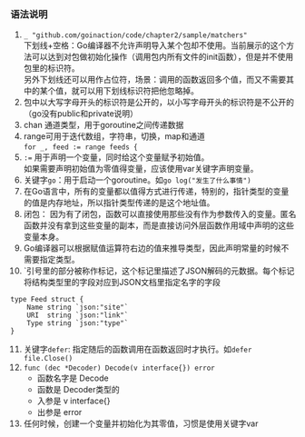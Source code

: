 ### 语法说明
1. `_ "github.com/goinaction/code/chapter2/sample/matchers"`  
下划线+空格：Go编译器不允许声明导入某个包却不使用。当前展示的这个方法可以达到对包做初始化操作（调用包内所有文件的init函数），但是并不使用包里的标识符。  
另外下划线还可以用作占位符，场景：调用的函数返回多个值，而又不需要其中的某个值，就可以用下划线标识符把他忽略掉。  
2. 包中以大写字母开头的标识符是公开的，以小写字母开头的标识符是不公开的（go没有public和private说明）  
3. chan 通道类型，用于goroutine之间传递数据  
4. range可用于迭代数组，字符串，切换，map和通道  
`for _, feed := range feeds {`
5. `:=`   用于声明一个变量，同时给这个变量赋予初始值。  
   如果需要声明初始值为零值得变量，应该使用var关键字声明变量。
6. 关键字`go`：用于启动一个goroutine。如`go log("发生了什么事情")`
7. 在Go语言中，所有的变量都以值得方式进行传递，特别的，指针类型的变量的值是内存地址，所以指针类型传递的是这个地址值。  
8. 闭包： 因为有了闭包，函数可以直接使用那些没有作为参数传入的变量。匿名函数并没有拿到这些变量的副本，而是直接访问外层函数作用域中声明的这些变量本身。  
9. Go编译器可以根据赋值运算符右边的值来推导类型，因此声明常量的时候不需要指定类型。  
10. `引号里的部分被称作标记，这个标记里描述了JSON解码的元数据。每个标记将结构类型里的字段对应到JSON文档里指定名字的字段
```
type Feed struct {
	Name string `json:"site"`
	URI  string `json:"link"`
	Type string `json:"type"`
}
```
11. 关键字`defer`: 指定随后的函数调用在函数返回时才执行。如`defer file.Close()`  
12. `func (dec *Decoder) Decode(v interface{}) error`  
    - 函数名字是 Decode
    - 函数是 Decoder类型的
    - 入参是 v interface{}
    - 出参是 error
13. 任何时候，创建一个变量并初始化为其零值，习惯是使用关键字var